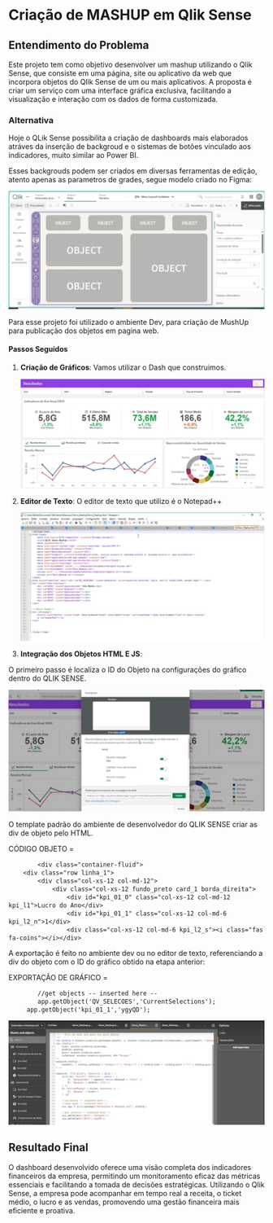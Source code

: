 # Criação de MASHUP em Qlik Sense

## Entendimento do Problema

Este projeto tem como objetivo desenvolver um mashup utilizando o Qlik Sense, que consiste em uma página, site ou aplicativo da web que incorpora objetos do Qlik Sense de um ou mais aplicativos. A proposta é criar um serviço com uma interface gráfica exclusiva, facilitando a visualização e interação com os dados de forma customizada.

### Alternativa

Hoje o QLik Sense possibilita a criação de dashboards mais elaborados atráves da inserção de backgroud e o sistemas de botões vinculado aos indicadores, muito similar ao Power BI.

Esses backgrouds podem ser criados em diversas ferramentas de edição, atento apenas as parametros de grades, segue modelo criado no Figma:

   <p align="center">
   <img src= "FIGMA LAYOUT.jpeg">   

Para esse projeto foi utilizado o ambiente Dev, para criação de MushUp para publicação dos objetos em pagina web.

#### Passos Seguidos

1. **Criação de Gráficos**: Vamos utilizar o Dash que construimos.

   <p align="center">
   <img src= "P1 - OVERVIEW.jpeg">   

3. **Editor de Texto**: O editor de texto que utilizo é o Notepad++

   <p align="center">
   <img src= "NOTEPAD++.jpeg">   

4. **Integração dos Objetos HTML E JS**:

O primeiro passo é localiza o ID do Objeto na configurações do gráfico dentro do QLIK SENSE.

   <p align="center">
   <img src= "ID GRAF.jpeg">   

O template padrão do ambiente de desenvolvedor do QLIK SENSE criar as div de objeto pelo HTML.

CÓDIGO OBJETO = 

        	<div class="container-fluid">
		<div class="row linha_1">
			<div class="col-xs-12 col-md-12">	
				<div class="col-xs-12 fundo_preto card_1 borda_direita">
					<div id="kpi_01_0" class="col-xs-12 col-md-12 kpi_l1">Lucro do Ano</div>
					<div id="kpi_01_1" class="col-xs-12 col-md-6 kpi_l2_n">1</div>
					<div class="col-xs-12 col-md-6 kpi_l2_s"><i class="fas fa-coins"></i></div>


 A exportação é feito no ambiente dev ou no editor de texto, referenciando a div do objeto com o ID do gráfico obtido na etapa anterior:

 EXPORTAÇÃO DE GRÁFICO = 
    
        	//get objects -- inserted here --
        	app.getObject('QV_SELECOES','CurrentSelections');
         app.getObject('kpi_01_1','ygyQD');

   <p align="center">
   <img src= "EXPORT.jpeg">   
 

   
## Resultado Final

O dashboard desenvolvido oferece uma visão completa dos indicadores financeiros da empresa, permitindo um monitoramento eficaz das métricas essenciais e facilitando a tomada de decisões estratégicas. Utilizando o Qlik Sense, a empresa pode acompanhar em tempo real a receita, o ticket médio, o lucro e as vendas, promovendo uma gestão financeira mais eficiente e proativa.
